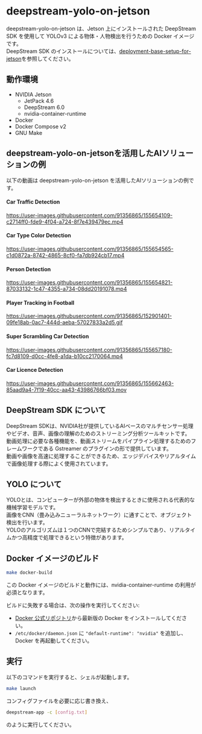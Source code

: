 # deepstream-yolo-on-jetson

deepstream-yolo-on-jetson は、Jetson 上にインストールされた DeepStream SDK を使用して YOLOv3 による物体・人物検出を行うための Docker イメージです。  
DeepStream SDK のインストールについては、[deployment-base-setup-for-jetson](https://github.com/latonaio/deployment-base-setup-for-jetson)を参照してください。  

## 動作環境

* NVIDIA Jetson
	* JetPack 4.6
	* DeepStream 6.0
	* nvidia-container-runtime
* Docker
* Docker Compose v2
* GNU Make

## deepstream-yolo-on-jetsonを活用したAIソリューションの例

以下の動画は deepstream-yolo-on-jetson を活用したAIソリューションの例です。  

#### Car Traffic Detection

https://user-images.githubusercontent.com/91356865/155654109-c2714ff0-fde9-4f04-a724-8f7e439479ec.mp4

#### Car Type Color Detection

https://user-images.githubusercontent.com/91356865/155654565-c1d0872a-8742-4865-8cf0-fa7db924cb17.mp4

#### Person Detection  

https://user-images.githubusercontent.com/91356865/155654821-87033132-1c47-4355-a734-08dd20191078.mp4

#### Player Tracking in Football

https://user-images.githubusercontent.com/91356865/152901401-09fe18ab-0ac7-444d-aeba-57027833a2d5.gif  

#### Super Scrambling Car Detection

https://user-images.githubusercontent.com/91356865/155657180-fc7d8109-d0cc-4fe8-a1da-b10cc2170064.mp4

#### Car Licence Detection

https://user-images.githubusercontent.com/91356865/155662463-85aad9a4-7f19-40cc-aa43-43986766bf03.mov

## DeepStream SDK について

DeepStream SDKは、NVIDIA社が提供しているAIベースのマルチセンサー処理やビデオ、音声、画像の理解のためのストリーミング分析ツールキットです。  
動画処理に必要な各種機能を、動画ストリームをパイプライン処理するためのフレームワークである Gstreamer のプラグインの形で提供しています。  
動画や画像を高速に処理することができるため、エッジデバイスやリアルタイムで画像処理する際によく使用されています。  

## YOLO について

YOLOとは、コンピューターが外部の物体を検出するときに使用される代表的な機械学習モデルです。  
画像をCNN（畳み込みニューラルネットワーク）に通すことで、オブジェクト検出を行います。  
YOLOのアルゴリズムは１つのCNNで完結するためシンプルであり、リアルタイムかつ高精度で処理できるという特徴があります。  


## Docker イメージのビルド

```sh
make docker-build
```

この Docker イメージのビルドと動作には、nvidia-container-runtime の利用が必須となります。

ビルドに失敗する場合は、次の操作を実行してください:

* [Docker 公式リポジトリ](https://docs.docker.com/engine/install/ubuntu/)から最新版の Docker をインストールしてください。
* `/etc/docker/daemon.json` に `"default-runtime": "nvidia"` を追加し、Docker を再起動してください。


## 実行

以下のコマンドを実行すると、シェルが起動します。

```sh
make launch
```

コンフィグファイルを必要に応じ書き換え、

```sh
deepstream-app -c [config.txt]
```

のように実行してください。
